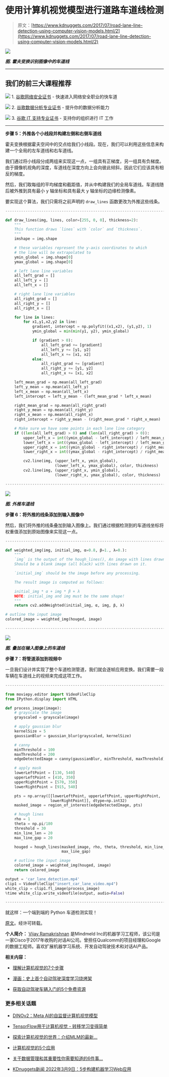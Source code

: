 # 使用计算机视觉模型进行道路车道线检测

> 原文：[https://www.kdnuggets.com/2017/07/road-lane-line-detection-using-computer-vision-models.html/2](https://www.kdnuggets.com/2017/07/road-lane-line-detection-using-computer-vision-models.html/2)

![](../Images/ea9c916ec7097bd41c50b754c209edfd.png)

***图. 霍夫变换识别图像中的车道线***

* * *

## 我们的前三大课程推荐

![](../Images/0244c01ba9267c002ef39d4907e0b8fb.png) 1\. [谷歌网络安全证书](https://www.kdnuggets.com/google-cybersecurity) - 快速进入网络安全职业的快车道

![](../Images/e225c49c3c91745821c8c0368bf04711.png) 2\. [谷歌数据分析专业证书](https://www.kdnuggets.com/google-data-analytics) - 提升你的数据分析能力

![](../Images/0244c01ba9267c002ef39d4907e0b8fb.png) 3\. [谷歌 IT 支持专业证书](https://www.kdnuggets.com/google-itsupport) - 支持你的组织进行 IT 工作

* * *

**步骤 5：外推各个小线段并构建左侧和右侧车道线**

霍夫变换根据霍夫空间中的交点给我们小线段。现在，我们可以利用这些信息来构建一个全局的左车道线和右车道线。

我们通过将小线段分成两组来实现这一点，一组具有正梯度，另一组具有负梯度。由于摄像机视角的深度，车道线在深度方向上会向彼此倾斜，因此它们应该具有相反的梯度。

然后，我们取每组的平均梯度和截距值，并从中构建我们的全局车道线。车道线随后被外推到具有最小 y 轴坐标和具有最大 y 轴坐标的边缘检测像素。

要实现这个算法，我们只需将之前声明的 `draw_lines` 函数更改为外推这些线条。

```py
---------------------------------------------------------------------------
```

```py
def draw_lines(img, lines, color=[255, 0, 0], thickness=2):
    """
    This function draws `lines` with `color` and `thickness`.    
    """
    imshape = img.shape

    # these variables represent the y-axis coordinates to which 
    # the line will be extrapolated to
    ymin_global = img.shape[0]
    ymax_global = img.shape[0]

    # left lane line variables
    all_left_grad = []
    all_left_y = []
    all_left_x = []

    # right lane line variables
    all_right_grad = []
    all_right_y = []
    all_right_x = []

    for line in lines:
        for x1,y1,x2,y2 in line:
            gradient, intercept = np.polyfit((x1,x2), (y1,y2), 1)
            ymin_global = min(min(y1, y2), ymin_global)

            if (gradient > 0):
                all_left_grad += [gradient]
                all_left_y += [y1, y2]
                all_left_x += [x1, x2]
            else:
                all_right_grad += [gradient]
                all_right_y += [y1, y2]
                all_right_x += [x1, x2]

    left_mean_grad = np.mean(all_left_grad)
    left_y_mean = np.mean(all_left_y)
    left_x_mean = np.mean(all_left_x)
    left_intercept = left_y_mean - (left_mean_grad * left_x_mean)

    right_mean_grad = np.mean(all_right_grad)
    right_y_mean = np.mean(all_right_y)
    right_x_mean = np.mean(all_right_x)
    right_intercept = right_y_mean - (right_mean_grad * right_x_mean)

    # Make sure we have some points in each lane line category
    if ((len(all_left_grad) > 0) and (len(all_right_grad) > 0)):
        upper_left_x = int((ymin_global - left_intercept) / left_mean_grad)
        lower_left_x = int((ymax_global - left_intercept) / left_mean_grad)
        upper_right_x = int((ymin_global - right_intercept) / right_mean_grad)
        lower_right_x = int((ymax_global - right_intercept) / right_mean_grad)

        cv2.line(img, (upper_left_x, ymin_global), 
                      (lower_left_x, ymax_global), color, thickness)
        cv2.line(img, (upper_right_x, ymin_global), 
                      (lower_right_x, ymax_global), color, thickness)

```

```py
---------------------------------------------------------------------------
```

![](../Images/16dc937a2130155cb07452636d69d1b1.png)

***图. 外推车道线***

**步骤 6：将外推的线条添加到输入图像中**

然后，我们将外推的线条叠加到输入图像上。我们通过根据检测到的车道线坐标将权重值添加到原始图像来实现这一点。

```py
---------------------------------------------------------------------------
```

```py
def weighted_img(img, initial_img, α=0.8, β=1., λ=0.):
    """
    `img` is the output of the hough_lines(), An image with lines drawn on it.
    Should be a blank image (all black) with lines drawn on it.

    `initial_img` should be the image before any processing.

    The result image is computed as follows:

    initial_img * α + img * β + λ
    NOTE: initial_img and img must be the same shape!
    """
    return cv2.addWeighted(initial_img, α, img, β, λ)

# outline the input image
colored_image = weighted_img(houged, image)

```

```py
---------------------------------------------------------------------------
```

![](../Images/33819c112302ac07f6491d7a0c59d324.png)

***图. 叠加在输入图像上的车道线***

**步骤 7：将管道添加到视频中**

一旦我们设计并实现了整个车道检测管道，我们就会逐帧应用变换。我们需要一段车辆在车道线上的视频来完成这项工作。

```py
---------------------------------------------------------------------------
```

```py
from moviepy.editor import VideoFileClip
from IPython.display import HTML

def process_image(image):
    # grayscale the image
    grayscaled = grayscale(image)

    # apply gaussian blur
    kernelSize = 5
    gaussianBlur = gaussian_blur(grayscaled, kernelSize)

    # canny
    minThreshold = 100
    maxThreshold = 200
    edgeDetectedImage = canny(gaussianBlur, minThreshold, maxThreshold)

    # apply mask
    lowerLeftPoint = [130, 540]
    upperLeftPoint = [410, 350]
    upperRightPoint = [570, 350]
    lowerRightPoint = [915, 540]

    pts = np.array([[lowerLeftPoint, upperLeftPoint, upperRightPoint, 
                    lowerRightPoint]], dtype=np.int32)
    masked_image = region_of_interest(edgeDetectedImage, pts)

    # hough lines
    rho = 1
    theta = np.pi/180
    threshold = 30
    min_line_len = 20 
    max_line_gap = 20

    houged = hough_lines(masked_image, rho, theta, threshold, min_line_len, 
                         max_line_gap)

    # outline the input image
    colored_image = weighted_img(houged, image)
    return colored_image

output = 'car_lane_detection.mp4'
clip1 = VideoFileClip("insert_car_lane_video.mp4")
white_clip = clip1.fl_image(process_image)
%time white_clip.write_videofile(output, audio=False)

```

```py
---------------------------------------------------------------------------
```

就这样：一个端到端的 Python 车道检测实现！

[原文](https://github.com/vijay120/KDNuggets/blob/master/2016-12-04-detecting-car-lane-lines-using-computer-vision.md)。经许可转载。

**个人简介：** [Vijay Ramakrishnan](https://www.linkedin.com/in/viramakrishnan/) 是Mindmeld Inc的机器学习工程师，该公司是一家Cisco于2017年收购的对话AI公司。曾担任Qualcomm的项目经理和Google的数据工程师。喜欢扩展机器学习系统、开发自动驾驶技术和对话AI产品。

**相关内容：**

+   [理解计算机视觉的7个步骤](/2016/08/seven-steps-understanding-computer-vision.html)

+   [漫画：史上首个自动驾驶深度学习烧烤架](/2017/07/cartoon-self-driving-grill.html)

+   [获取自动驾驶车辆入门的5个免费资源](/2017/07/5-free-resources-getting-started-self-driving-vehicles.html)

### 更多相关话题

+   [DINOv2：Meta AI的自监督计算机视觉模型](https://www.kdnuggets.com/2023/05/dinov2-selfsupervised-computer-vision-models-meta-ai.html)

+   [TensorFlow用于计算机视觉 - 转移学习变得简单](https://www.kdnuggets.com/2022/01/tensorflow-computer-vision-transfer-learning-made-easy.html)

+   [探索计算机视觉的世界：介绍MLM的最新…](https://www.kdnuggets.com/2024/01/mlm-discover-the-world-of-computer-vision-ebook)

+   [计算机视觉的5个应用](https://www.kdnuggets.com/2022/03/5-applications-computer-vision.html)

+   [关于数据管理和其重要性你需要知道的6件事…](https://www.kdnuggets.com/2022/05/6-things-need-know-data-management-matters-computer-vision.html)

+   [KDnuggets新闻 2022年3月9日：5步构建机器学习Web应用](https://www.kdnuggets.com/2022/n10.html)
